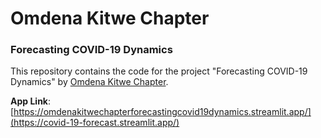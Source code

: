 # Omdena Kitwe Chapter
### Forecasting COVID-19 Dynamics 

This repository contains the code for the project "Forecasting COVID-19 Dynamics" by [Omdena Kitwe Chapter](https://www.omdena.com/local-chapters/kitwe-zambia).

**App Link**: [https://omdenakitwechapterforecastingcovid19dynamics.streamlit.app/](https://covid-19-forecast.streamlit.app/)
